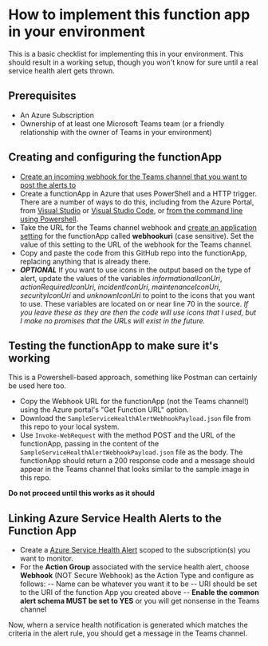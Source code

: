 # How to implement this function app in your environment

This is a basic checklist for implementing this in your environment.  This should result in a working setup, though you won't know for sure until a real service health alert gets thrown.

## Prerequisites

- An Azure Subscription
- Ownership of at least one Microsoft Teams team (or a friendly relationship with the owner of Teams in your environment)

## Creating and configuring the functionApp

- [Create an incoming webhook for the Teams channel that you want to post the alerts to](https://docs.microsoft.com/en-us/microsoftteams/platform/webhooks-and-connectors/how-to/add-incoming-webhook?msclkid=36e57ebfc0e111ecabd007f617cbd546)
- Create a functionApp in Azure that uses PowerShell and a HTTP trigger.  There are a number of ways to do this, including from the Azure Portal, from [Visual Studio](https://www.c-sharpcorner.com/article/how-to-create-an-http-trigger-azure-function-app-using-visual-studio-20172/) or [Visual Studio Code](https://docs.microsoft.com/en-us/azure/azure-functions/create-first-function-vs-code-powershell), or [from the command line using Powershell](https://docs.microsoft.com/en-us/azure/azure-functions/functions-bindings-http-webhook-trigger?tabs=in-process%2Cfunctionsv2&pivots=programming-language-powershell).
- Take the URL for the Teams channel webhook and [create an application setting](https://docs.microsoft.com/en-us/azure/azure-functions/functions-how-to-use-azure-function-app-settings?msclkid=5c0fd7b1c0e211eca51c3f378885de31&tabs=portal) for the functionApp called **webhookuri** (case sensitive).  Set the value of this setting to the URL of the webhook for the Teams channel.
- Copy and paste the code from this GitHub repo into the functionApp, replacing anything that is already there.
- ***OPTIONAL*** If you want to use icons in the output based on the type of alert, update the values of the variables *informationalIconUri*, *actionRequiredIconUri*, *incidentIconUri*, *maintenanceIconUri*, *securityIconUri* and *unknownIconUri* to point to the icons that you want to use.  These variables are located on or near line 70 in the source.  *If you leave these as they are then the code will use icons that I used, but I make no promises that the URLs will exist in the future.*

## Testing the functionApp to make sure it's working

This is a Powershell-based approach, something like Postman can certainly be used here too.

- Copy the Webhook URL for the functionApp (not the Teams channel!) using the Azure portal's "Get Function URL" option.
- Download the `SampleServiceHealthAlertWebhookPayload.json` file from this repo to your local system.
- Use `Invoke-WebRequest` with the method POST and the URL of the functionApp, passing in the content of the `SampleServiceHealthAlertWebhookPayload.json` file as the body.  The functionApp should return a 200 response code and a message should appear in the Teams channel that looks similar to the sample image in this repo.  

**Do not proceed until this works as it should**

## Linking Azure Service Health Alerts to the Function App

- Create a [Azure Service Health Alert](https://docs.microsoft.com/en-us/azure/service-health/alerts-activity-log-service-notifications-portal) scoped to the subscription(s) you want to monitor.
- For the **Action Group** associated with the service health alert, choose **Webhook** (NOT Secure Webhook) as the Action Type and configure as follows:
-- Name can be whatever you want it to be
-- URI should be set to the URI of the function App you created above
-- **Enable the common alert schema MUST be set to YES** or you will get nonsense in the Teams channel

Now, whern a service health notification is generated which matches the criteria in the alert rule, you should get a message in the Teams channel.

